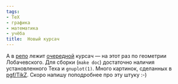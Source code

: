 ```yaml
---
tags:
- TeX
- графика
- математика
- учёба
title:  Новый курсач
---
```


А в [репо][] лежит [очередной][] курсач — на этот раз по геометрии
Лобачевского. Для сборки (`make doc`) достаточно наличия установленного
Теха и `gnuplot(1)`. Много картинок, сделанных в [pgf/TikZ][]. Скоро
напишу поподробнее про эту штуку :-)

  [репо]: http://sphinx.net.ru:80/hg/term-paper-hypergeom/
  [очередной]: http://sphinx.net.ru:80/blog/entry/396
  [pgf/TikZ]: http://www.ctan.org/tex-archive/help/Catalogue/entries/pgf.html
